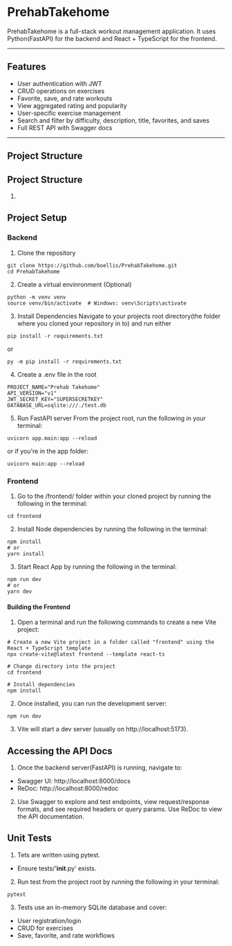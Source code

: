 # PrehabTakehome

PrehabTakehome is a full-stack workout management application. It uses Python(FastAPI) for the backend and React + TypeScript for the frontend.

---

## Features

- User authentication with JWT  
- CRUD operations on exercises  
- Favorite, save, and rate workouts  
- View aggregated rating and popularity  
- User-specific exercise management  
- Search and filter by difficulty, description, title, favorites, and saves  
- Full REST API with Swagger docs  

---

## Project Structure


## Project Structure
1. 

## Project Setup
### Backend
1. Clone the repository
```
git clone https://github.com/boellis/PrehabTakehome.git
cd PrehabTakehome
```
2. Create a virtual envinronment (Optional)
```
python -m venv venv
source venv/bin/activate  # Windows: venv\Scripts\activate
```
3. Install Dependencies
Navigate to your projects root directory(the folder where you cloned your repository in to) and run either
```
pip install -r requirements.txt
```
or 
```
py -m pip install -r requirements.txt
```
4. Create a .env file in the root
```
PROJECT_NAME="Prehab Takehome"
API_VERSION="v1"
JWT_SECRET_KEY="SUPERSECRETKEY"
DATABASE_URL=sqlite:///./test.db

```
5. Run FastAPI server
From the project root, run the following in your terminal:
```
uvicorn app.main:app --reload
```
or if you're in the app folder:
```
uvicorn main:app --reload
```


### Frontend
1. Go to the /frontend/ folder within your cloned project by running the following in the terminal:
```
cd frontend
```
2. Install Node dependencies by running the following in the terminal:
```
npm install
# or
yarn install
```
3. Start React App by running the following in the terminal:
```
npm run dev
# or
yarn dev
```


#### Building the Frontend
1. Open a terminal and run the following commands to create a new Vite project:

```
# Create a new Vite project in a folder called "frontend" using the React + TypeScript template
npx create-vite@latest frontend --template react-ts

# Change directory into the project
cd frontend

# Install dependencies
npm install
```
2. Once installed, you can run the development server:
```
npm run dev
```
3. Vite will start a dev server (usually on http://localhost:5173).


## Accessing the API Docs
1. Once the backend server(FastAPI) is running, navigate to:
  - Swagger UI: http://localhost:8000/docs
  - ReDoc: http://localhost:8000/redoc

2. Use Swagger to explore and test endpoints, view request/response formats, and see required headers or query params. Use ReDoc to view the API documentation. 

## Unit Tests
1. Tets are written using pytest.
  - Ensure tests/'__init__.py' exists.

2. Run test from the project root by running the following in your terminal:
```
pytest
```
3. Tests use an in-memory SQLite database and cover:
  - User registration/login
  - CRUD for exercises
  - Save, favorite, and rate workflows


